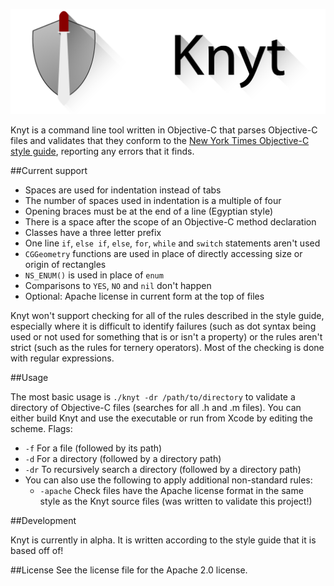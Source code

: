 ![Knyt](knyt.png)

Knyt is a command line tool written in Objective-C that parses Objective-C files and validates that they conform to the [New York Times Objective-C style guide](https://github.com/NYTimes/objective-c-style-guide), reporting any errors that it finds.

##Current support

* Spaces are used for indentation instead of tabs
* The number of spaces used in indentation is a multiple of four
* Opening braces must be at the end of a line (Egyptian style)
* There is a space after the scope of an Objective-C method declaration
* Classes have a three letter prefix
* One line `if`, `else if`, `else`, `for`, `while` and `switch` statements aren't used
* `CGGeometry` functions are used in place of directly accessing size or origin of rectangles
* `NS_ENUM()` is used in place of `enum`
* Comparisons to `YES`, `NO` and `nil` don't happen
* Optional: Apache license in current form at the top of files

Knyt won't support checking for all of the rules described in the style guide, especially where it is difficult to identify failures (such as dot syntax being used or not used for something that is or isn't a property) or the rules aren't strict (such as the rules for ternery operators). Most of the checking is done with regular expressions.

##Usage

The most basic usage is `./knyt -dr /path/to/directory` to validate a directory of Objective-C files (searches for all .h and .m files). You can either build Knyt and use the executable or run from Xcode by editing the scheme. Flags:

* `-f` For a file (followed by its path)
* `-d` For a directory (followed by a directory path)
* `-dr` To recursively search a directory (followed by a directory path)
* You can also use the following to apply additional non-standard rules:
	* `-apache` Check files have the Apache license format in the same style as the Knyt source files (was written to validate this project!)

##Development

Knyt is currently in alpha. It is written according to the style guide that it is based off of!

##License
See the license file for the Apache 2.0 license.